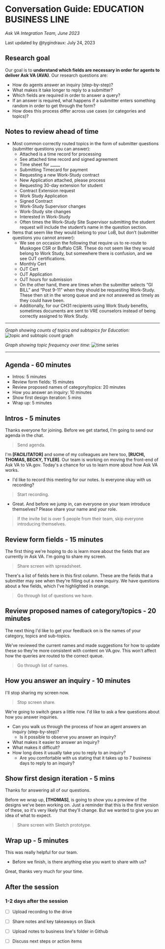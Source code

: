 # Conversation Guide: EDUCATION BUSINESS LINE
*Ask VA Integration Team, June 2023*

Last updated by @tygindraux: July 24, 2023

## Research goal

Our goal is to **understand which fields are necessary in order for agents to deliver Ask VA (AVA)**. Our research questions are:

* How do agents answer an inquiry (step-by-step)?
* What makes it take longer to reply to a submitter?
* Which fields are required in order to answer a query?
* If an answer is required, what happens if a submitter enters something random in order to get through the form?
* How does this process differ across use cases (or categories and topics)?

## Notes to review ahead of time

* Most common correctly routed topics in the form of submitter questions (submitter questions you can answer):
  * Attached is a time record for processing
  * See attached time record and signed agreement
  * Time sheet for _____
  * Submitting Timecard for payment
  * Requesting a new Work-Study contract
  * New Application attached, please process
  * Requesting 30-day extension for student
  * Contract Extension request
  * Work Study Application
  * Signed Contract
  * Work-Study Supervisor changes
  * Work-Study site changes
  * Interested in Work-Study
  * Often times the Work-Study Site Supervisor submitting the student request will include the student’s name in the question section. 
* Items that seem like they would belong to your LoB, but don’t (submitter questions you cannot answer):
  * We see on occasion the following that require us to re-route to Muskogee CSR or Buffalo CSR.  These do not seem like they would belong to Work Study, but somewhere there is confusion, and we see OJT certifications.
  * Monthly Cert
  * OJT Cert
  * OJT Application
  * OJT hours for submission
  * On the other hand, there are times when the submitter selects “GI BILL” and “Post 9-11” when they should be requesting Work-Study. These then sit in the wrong queue and are not answered as timely as they could have been.
  * Additionally, for our CH31 recipients using Work Study benefits, sometimes documents are sent to VRE counselors instead of being correctly assigned to Work Study.

----

*Graph showing counts of topics and subtopics for Education:*
![topic and subtopic count graph](https://github.com/department-of-veterans-affairs/va.gov-team/blob/master/products/ask-va/research/Question%20protocol/Education/Education%20(Ch.30%2C%2033%2C%2035%2C%201606%2C%20etc.%20%26%20Work%20Study)-hsb.png)

*Graph showing topic frequency over time:*
![time series](https://github.com/department-of-veterans-affairs/va.gov-team/blob/master/products/ask-va/research/Question%20protocol/Education/Education%20(Ch.30%2C%2033%2C%2035%2C%201606%2C%20etc.%20%26%20Work%20Study)-time-series.png)

----

## Agenda - 60 minutes

* Intros: 5 minutes
* Review form fields: 15 minutes
* Review proposed names of category/topics: 20 minutes
* How you answer an inquiry: 10 minutes
* Show first design iteration: 5 mins
* Wrap up: 5 minutes

## Intros - 5 minutes

Thanks everyone for joining. Before we get started, I'm going to send our agenda in the chat.

> Send agenda.

I'm **[FACILITATOR]** and some of my colleagues are here too, **[RUCHI, THOMAS, BECKY, TYLER]**. Our team is working on moving the front-end of Ask VA to VA.gov. Today's a chance for us to learn more about how Ask VA works.

* I'd like to record this meeting for our notes. Is everyone okay with us recording?

> Start recording.

* Great. And before we jump in, can everyone on your team introduce themselves? Please share your name and your role.

> If the invite list is over 5 people from their team, skip everyone introducing themselves.

## Review form fields - 15 minutes

The first thing we're hoping to do is learn more about the fields that are currently in Ask VA. I'm going to share my screen.

> Share screen with spreadsheet.

There's a list of fields here in this first column. These are the fields that a submitter may see when they're filling out a new inquiry. We have questions about a few fields, which I've highlighted in orange.

> Go through list of questions we have.

## Review proposed names of category/topics - 20 minutes

The next thing I'd like to get your feedback on is the names of your category, topics and sub-topics.

We’ve reviewed the current names and made suggestions for how to update these so they're more consistent with content on VA.gov. This won't affect how the queries are routed to the correct queue.

> Go through list of names.

## How you answer an inquiry - 10 minutes

I'll stop sharing my screen now.

> Stop screen share.

We're going to switch gears a little now. I'd like to ask a few questions about how you answer inquiries.

* Can you walk us through the process of how an agent answers an inquiry (step-by-step)?
   * Is it possible to observe you answer an inquiry?
* What makes it easier to answer an inquiry?
* What makes it difficult?
* How long does it usually take you to reply to an inquiry?
    * Are you comfortable with us stating that it takes up to 7 business days to reply to an inquiry? 

## Show first design iteration - 5 mins

Thanks for answering all of our questions.

Before we wrap up, **[THOMAS]**, is going to show you a preview of the designs we've been working on. Just a reminder that this is the first version of these, so it's very likely that they'll change. But we wanted to give you an idea of what to expect.

> Share screen with Sketch prototype.

## Wrap up - 5 minutes

This was really helpful for our team.

* Before we finish, is there anything else you want to share with us?

Great, thanks very much for your time.

## After the session

### 1-2 days after the session
- [ ] Upload recording to the drive
- [ ] Share notes and key takeaways on Slack
- [ ] Upload notes to business line's folder in Github
- [ ] Discuss next steps or action items

